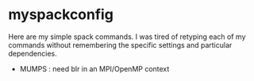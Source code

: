 # myspackconfig
Here are my simple spack commands. 
I was tired of retyping each of my commands without remembering the specific settings and particular dependencies. 

- MUMPS : need blr in an MPI/OpenMP context 

